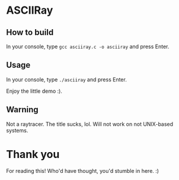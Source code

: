 # ASCIIRay

## How to build
In your console, type
```gcc asciiray.c -o asciiray```
and press Enter.

## Usage
In your console, type
```./asciiray```
and press Enter.

Enjoy the little demo :).

## Warning
Not a raytracer. The title sucks, lol.
Will not work on not UNIX-based systems.

# Thank you
For reading this! Who'd have thought, you'd stumble in here. :)
